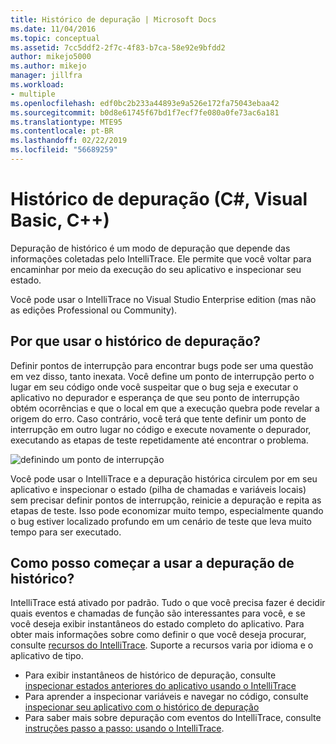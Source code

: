 ```yaml
---
title: Histórico de depuração | Microsoft Docs
ms.date: 11/04/2016
ms.topic: conceptual
ms.assetid: 7cc5ddf2-2f7c-4f83-b7ca-58e92e9bfdd2
author: mikejo5000
ms.author: mikejo
manager: jillfra
ms.workload:
- multiple
ms.openlocfilehash: edf0bc2b233a44893e9a526e172fa75043ebaa42
ms.sourcegitcommit: b0d8e61745f67bd1f7ecf7fe080a0fe73ac6a181
ms.translationtype: MTE95
ms.contentlocale: pt-BR
ms.lasthandoff: 02/22/2019
ms.locfileid: "56689259"
---
```

# <a name="historical-debugging-c-visual-basic-c"></a>Histórico de depuração (C#, Visual Basic, C++)

Depuração de histórico é um modo de depuração que depende das informações coletadas pelo IntelliTrace. Ele permite que você voltar para encaminhar por meio da execução do seu aplicativo e inspecionar seu estado.

 Você pode usar o IntelliTrace no Visual Studio Enterprise edition (mas não as edições Professional ou Community).

## <a name="why-use-historical-debugging"></a>Por que usar o histórico de depuração?

 Definir pontos de interrupção para encontrar bugs pode ser uma questão em vez disso, tanto inexata. Você define um ponto de interrupção perto o lugar em seu código onde você suspeitar que o bug seja e executar o aplicativo no depurador e esperança de que seu ponto de interrupção obtém ocorrências e que o local em que a execução quebra pode revelar a origem do erro. Caso contrário, você terá que tente definir um ponto de interrupção em outro lugar no código e execute novamente o depurador, executando as etapas de teste repetidamente até encontrar o problema.

 ![definindo um ponto de interrupção](../debugger/media/breakpointprocesa.png "BreakpointProcesa")

 Você pode usar o IntelliTrace e a depuração histórica circulem por em seu aplicativo e inspecionar o estado (pilha de chamadas e variáveis locais) sem precisar definir pontos de interrupção, reinicie a depuração e repita as etapas de teste. Isso pode economizar muito tempo, especialmente quando o bug estiver localizado profundo em um cenário de teste que leva muito tempo para ser executado.

## <a name="how-do-i-start-using-historical-debugging"></a>Como posso começar a usar a depuração de histórico?

 IntelliTrace está ativado por padrão. Tudo o que você precisa fazer é decidir quais eventos e chamadas de função são interessantes para você, e se você deseja exibir instantâneos do estado completo do aplicativo. Para obter mais informações sobre como definir o que você deseja procurar, consulte [recursos do IntelliTrace](../debugger/intellitrace-features.md). Suporte a recursos varia por idioma e o aplicativo de tipo.

 - Para exibir instantâneos de histórico de depuração, consulte [inspecionar estados anteriores do aplicativo usando o IntelliTrace](../debugger/view-historical-application-state.md)
 - Para aprender a inspecionar variáveis e navegar no código, consulte [inspecionar seu aplicativo com o histórico de depuração](../debugger/historical-debugging-inspect-app.md)
 - Para saber mais sobre depuração com eventos do IntelliTrace, consulte [instruções passo a passo: usando o IntelliTrace](../debugger/walkthrough-using-intellitrace.md).